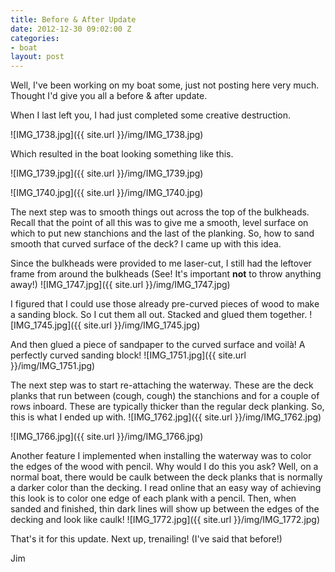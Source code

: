 ```yaml
---
title: Before & After Update
date: 2012-12-30 09:02:00 Z
categories:
- boat
layout: post
---
```


Well, I've been working on my boat some, just not posting here very much. Thought I'd give you all a before & after update. 

When I last left you, I had just completed some creative destruction. 

![IMG_1738.jpg]({{ site.url }}/img/IMG_1738.jpg)

Which resulted in the boat looking something like this. 

![IMG_1739.jpg]({{ site.url }}/img/IMG_1739.jpg)

![IMG_1740.jpg]({{ site.url }}/img/IMG_1740.jpg)

The next step was to smooth things out across the top of the bulkheads. Recall that the point of all this was to give me a smooth, level surface on which to put new stanchions and the last of the planking. So, how to sand smooth that curved surface of the deck? I came up with this idea. 

Since the bulkheads were provided to me laser-cut, I still had the leftover frame from around the bulkheads (See! It's important <strong>not</strong> to throw anything away!) 
![IMG_1747.jpg]({{ site.url }}/img/IMG_1747.jpg)

I figured that I could use those already pre-curved pieces of wood to make a sanding block. So I cut them all out. Stacked and glued them together. 
![IMG_1745.jpg]({{ site.url }}/img/IMG_1745.jpg)

And then glued a piece of sandpaper to the curved surface and voilà! A perfectly curved sanding block!
![IMG_1751.jpg]({{ site.url }}/img/IMG_1751.jpg)

The next step was to start re-attaching the waterway. These are the deck planks that run between (cough, cough) the stanchions and for a couple of rows inboard. These are typically thicker than the regular deck planking. So, this is what I ended up with. 
![IMG_1762.jpg]({{ site.url }}/img/IMG_1762.jpg)

![IMG_1766.jpg]({{ site.url }}/img/IMG_1766.jpg)

Another feature I implemented when installing the waterway was to color the edges of the wood with pencil. Why would I do this you ask? Well, on a normal boat, there would be caulk between the deck planks that is normally a darker color than the decking. I read online that an easy way of achieving this look is to color one edge of each plank with a pencil. Then, when sanded and finished, thin dark lines will show up between the edges of the decking and look like caulk! 
![IMG_1772.jpg]({{ site.url }}/img/IMG_1772.jpg)

That's it for this update. Next up, trenailing! (I've said that before!)

Jim
